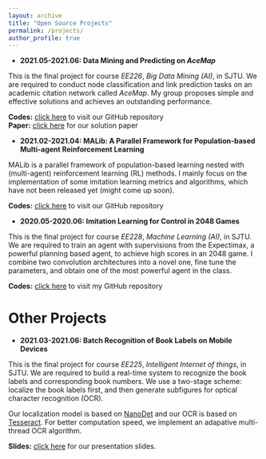 ```yaml
---
layout: archive
title: "Open Source Projects"
permalink: /projects/
author_profile: true
---
```


<!-- {% if author.googlescholar %}
  You can also find my articles on <u><a href="{{author.googlescholar}}">my Google Scholar profile</a>.</u>
{% endif %}

{% include base_path %}

{% for post in site.projects reversed %}
  {% include archive-single-project.html %}
{% endfor %} -->

* **2021.05-2021.06: Data Mining and Predicting on *AceMap***

This is the final project for course *EE226*, *Big Data Mining (AI)*, in SJTU. We are required to conduct node classification and link prediction tasks on an academic citation network called *AceMap*. My group proposes simple and effective solutions and achieves an outstanding performance.

**Codes:** [click here](https://github.com/SkyRiver-2000/EE226-Final-Project) to visit our GitHub repository  
**Paper:** [click here](../files/EE226-report.pdf) for our solution paper

* **2021.02-2021.04: MALib: A Parallel Framework for Population-based Multi-agent Reinforcement Learning**

MALib is a parallel framework of population-based learning nested with (multi-agent) reinforcement learning (RL) methods. I mainly focus on the implementation of some imitation learning metrics and algorithms, which have not been released yet (might come up soon).

**Codes:** [click here](https://github.com/sjtu-marl/malib) to visit our GitHub repository

* **2020.05-2020.06: Imitation Learning for Control in 2048 Games**

This is the final project for course *EE228*, *Machine Learning (AI)*, in SJTU. We are required to train an agent with supervisions from the Expectimax, a powerful planning based agent, to achieve high scores in an 2048 game. I combine two convolution architectures into a novel one, fine tune the parameters, and obtain one of the most powerful agent in the class.

**Codes:** [click here](https://github.com/SkyRiver-2000/EE228-Final-Assignment) to visit my GitHub repository

# Other Projects
* **2021.03-2021.06: Batch Recognition of Book Labels on Mobile Devices**

This is the final project for course *EE225*, *Intelligent Internet of things*, in SJTU. We are required to build a real-time system to recognize the book labels and corresponding book numbers. We use a two-stage scheme: localize the book labels first, and then generate subfigures for optical character recognition (OCR).

Our localization model is based on [NanoDet](https://github.com/RangiLyu/nanodet) and our OCR is based on [Tesseract](https://github.com/tesseract-ocr/tesseract). For better computation speed, we implement an adapative multi-thread OCR algorithm.

**Slides:** [click here](../files/EE225-project.pdf) for our presentation slides.
